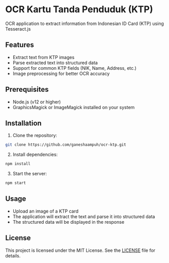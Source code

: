 # OCR Kartu Tanda Penduduk (KTP)

OCR application to extract information from Indonesian ID Card (KTP) using Tesseract.js

## Features

- Extract text from KTP images
- Parse extracted text into structured data
- Support for common KTP fields (NIK, Name, Address, etc.)
- Image preprocessing for better OCR accuracy

## Prerequisites

- Node.js (v12 or higher)
- GraphicsMagick or ImageMagick installed on your system

## Installation

1. Clone the repository:

```bash
git clone https://github.com/ganeshaampuh/ocr-ktp.git
```

2. Install dependencies:

```bash
npm install
```

3. Start the server:

```bash
npm start
```

## Usage

- Upload an image of a KTP card
- The application will extract the text and parse it into structured data
- The structured data will be displayed in the response

## License

This project is licensed under the MIT License. See the [LICENSE](LICENSE) file for details.
